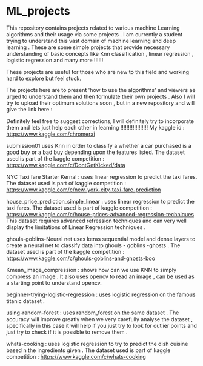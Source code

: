 # ML_projects
This repository contains projects related to various machine Learning algorithms and their usage via some projects .
I am currently a student trying to understand this vast domain of machine learning and deep learning . These are some simple projects that provide necessary understanding of basic concepts like Knn classification , linear regression , logistic regression and many more !!!!!!

These projects are useful for those who are new to this field and working hard to explore but feel stuck.

The projects here are to present 'how to use the algorithms' and viewers ae urged to understand them and then formulate their own projects . 
Also I will try to upload their optimum solutions soon , but in a new repository and will give the link here : 

Definitely feel free to suggest corrections, I will definitely try to incorporate them and lets just help each other in learning !!!!!!!!!!!!!!!!!!
My kaggle id : https://www.kaggle.com/chromerai


submission01 uses Knn in order to classify a whether a car purchased is a good buy or a bad buy depending upon the features listed. 
The dataset used is part of the kaggle competition : https://www.kaggle.com/c/DontGetKicked/data

NYC Taxi fare Starter Kernal : uses linear regression to predict the taxi fares. The dataset used is part of kaggle competition : https://www.kaggle.com/c/new-york-city-taxi-fare-prediction

house_price_prediction_simple_linear : uses linear regression to predict the taxi fares. The dataset used is part of kaggle competition : https://www.kaggle.com/c/house-prices-advanced-regression-techniques This dataset requires advanced refression techniques and can very well display the limitations of Linear Regression techniques .

ghouls-goblins-Neural net uses keras sequential model and dense layers to create a neural net to classify data into ghouls - goblins -ghosts .
The dataset used is part of the kaggle competition : https://www.kaggle.com/c/ghouls-goblins-and-ghosts-boo

Kmean_image_compression : shows how can we use KNN to simply compress an image . It also uses opencv to read an image , can be used as a starting point to understand opencv.

beginner-trying-logistic-regression : uses logistic regression on the famous titanic dataset .

using-random-forest : uses random_forest on the same dataset . The accuracy will improve greatly when we very carefully analyse the dataset , specifically in this case it will help if you just try to look for outlier points and just try to check if it is possible to remove them .

whats-cooking : uses logistic regression to try to predict the dish cuisine based n the ingredients given . The dataset used is part of kaggle competition : https://www.kaggle.com/c/whats-cooking
